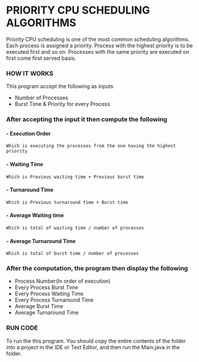 # PRIORITY CPU SCHEDULING ALGORITHMS
Priority CPU scheduling is one of the most common scheduling algorithms. Each process is assigned a priority. Process with the highest priority is to be executed first and so on. Processes with the same priority are executed on first come first served basis.

### HOW IT WORKS
This program accept the following as inputs

- Number of Processes
- Burst Time & Priority for every Process

### After accepting the input it then compute the following

#### - Execution Order
	Which is executing the processes from the one having the highest priority

#### - Waiting Time

	Which is Previous waiting time + Previous burst time

#### - Turnaround Time

	Which is Previous turnaround time + Burst time

#### - Average Waiting time

	Which is total of waiting time / number of processes

#### - Average Turnaround Time

	Which is total of burst time / number of processes

### After the computation, the program then display the following

*	Process Number(In order of execution)
*	Every Process Burst Time
*	Every Process Waiting Time
*	Every Process Turnaround Time
*	Average Burst Time
*	Average Turnaround Time


### RUN CODE
To run the this program. You should copy the entire contents of the folder into a project in the IDE or Text Editor, and then run the Main.java in the folder.